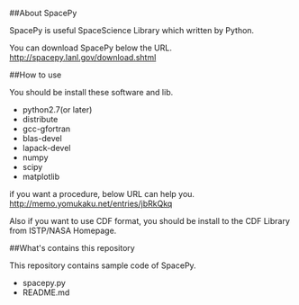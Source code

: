 ##About SpacePy


SpacePy is useful SpaceScience Library which written by Python.

You can download SpacePy below the URL.
http://spacepy.lanl.gov/download.shtml


##How to use

You should be install these software and lib.

* python2.7(or later)
* distribute
* gcc-gfortran
* blas-devel
* lapack-devel
* numpy
* scipy
* matplotlib

if you want a procedure, below URL can help you.
http://memo.yomukaku.net/entries/jbRkQkq

Also if you want to use CDF format, you should be install to the CDF Library from ISTP/NASA Homepage.

##What's contains this repository

This repository contains sample code of SpacePy.

* spacepy.py
* README.md
















